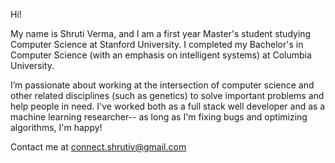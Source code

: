 Hi!

My name is Shruti Verma, and I am a first year Master's student studying Computer Science at Stanford University. I completed my Bachelor's in Computer Science (with an emphasis on intelligent systems) at Columbia University.

I’m passionate about working at the intersection of computer science and other related disciplines (such as genetics) to solve important problems and help people in need. I've worked both as a full stack well developer and as a machine learning researcher-- as long as I'm fixing bugs and optimizing algorithms, I'm happy!

Contact me at connect.shrutiv@gmail.com
